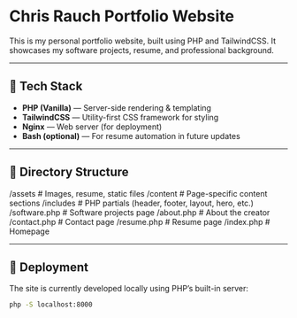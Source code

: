 # Chris Rauch Portfolio Website

This is my personal portfolio website, built using PHP and TailwindCSS. It showcases my software projects, resume, and professional background.

---

## 🔧 Tech Stack

- **PHP (Vanilla)** — Server-side rendering & templating
- **TailwindCSS** — Utility-first CSS framework for styling
- **Nginx** — Web server (for deployment)
- **Bash (optional)** — For resume automation in future updates

---

## 📁 Directory Structure
/assets # Images, resume, static files
/content # Page-specific content sections
/includes # PHP partials (header, footer, layout, hero, etc.)
/software.php # Software projects page
/about.php # About the creator
/contact.php # Contact page
/resume.php # Resume page
/index.php # Homepage

---

## 🚀 Deployment

The site is currently developed locally using PHP’s built-in server:

```bash
php -S localhost:8000
